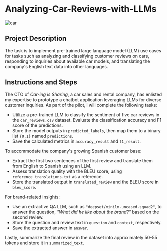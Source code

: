 # Analyzing-Car-Reviews-with-LLMs
![car](https://github.com/user-attachments/assets/7dc811c0-6362-4aaf-9781-4e7353608314)

## Project Description

The task is to implement pre-trained large language model (LLM) use cases for tasks such as analyzing and classifying customer reviews on cars, responding to inquiries about available car models, and translating the company's English text data into other languages.

## Instructions and Steps

The CTO of *Car-ing is Sharing*, a car sales and rental company, has enlisted my expertise to prototype a chatbot application leveraging LLMs for diverse customer inquiries. As part of the pilot, i will complete the following tasks:  

- Utilize a pre-trained LLM to classify the sentiment of five car reviews in the `car_reviews.csv` dataset. Evaluate the classification accuracy and F1 score of the predictions.  
- Store the model outputs in `predicted_labels`, then map them to a binary list `{0,1}` named `predictions`.  
- Save the calculated metrics in `accuracy_result` and `f1_result`.  

To accommodate the company's growing Spanish customer base:  
- Extract the first two sentences of the first review and translate them from English to Spanish using an LLM.  
- Assess translation quality with the BLEU score, using `reference_translations.txt` as a reference.  
- Store the translated output in `translated_review` and the BLEU score in `bleu_score`.  

For brand-related insights:  
- Use an extractive QA LLM, such as `"deepset/minilm-uncased-squad2"`, to answer the question, *"What did he like about the brand?"* based on the second review.  
- Store the question and review text in `question` and `context`, respectively.  
- Save the extracted answer in `answer`.  

Lastly, summarize the final review in the dataset into approximately 50-55 tokens and store it in `summarized_text`.
